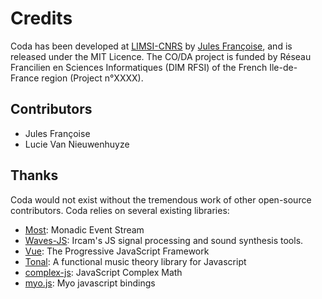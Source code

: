 # Credits

Coda has been developed at [LIMSI-CNRS](https://www.limsi.fr/en/) by [Jules Françoise](https://www.julesfrancoise.com), and is released under the MIT Licence. The CO/DA project is funded by Réseau Francilien en Sciences Informatiques (DIM RFSI) of the French Ile-de-France region (Project n°XXXX).

## Contributors

- Jules Françoise
- Lucie Van Nieuwenhuyze

## Thanks

Coda would not exist without the tremendous work of other open-source contributors. Coda relies on several existing libraries:
- [Most](https://github.com/mostjs/core): Monadic Event Stream
- [Waves-JS](https://github.com/wavesjs): Ircam's JS signal processing and sound synthesis tools.
- [Vue](https://vuejs.org): The Progressive JavaScript Framework
- [Tonal](https://github.com/danigb/tonal): A functional music theory library for Javascript
- [complex-js](https://github.com/patrickroberts/complex-js): JavaScript Complex Math
- [myo.js](https://github.com/thalmiclabs/myo.js): Myo javascript bindings
